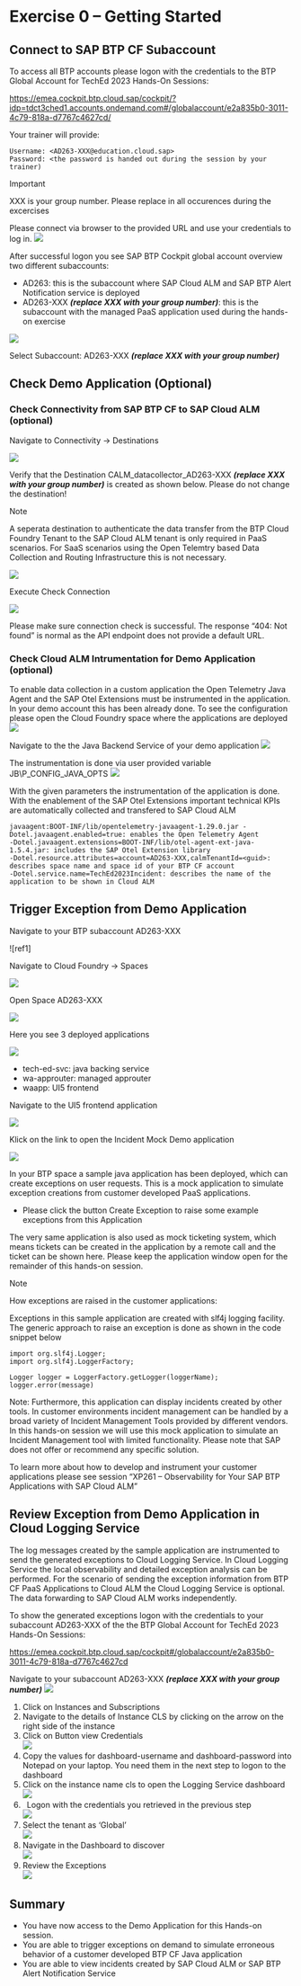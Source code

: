 # Exercise 0 – Getting Started

## Connect to SAP BTP CF Subaccount

To access all BTP accounts please logon with the credentials to the BTP Global Account for TechEd 2023 Hands-On Sessions:

<https://emea.cockpit.btp.cloud.sap/cockpit/?idp=tdct3ched1.accounts.ondemand.com#/globalaccount/e2a835b0-3011-4c79-818a-d7767c4627cd/>

Your trainer will provide:

```
Username: <AD263-XXX@education.cloud.sap>
Password: <the password is handed out during the session by your trainer)
```

> [!IMPORTANT]
> XXX is your group number. Please replace in all occurences during the excercises

Please connect via browser to the provided URL and use your credentials to log in.
![](001.png)

After successful logon you see SAP BTP Cockpit global account overview two different subaccounts:

- AD263: this is the subaccount where SAP Cloud ALM and SAP BTP Alert Notification service is deployed
- AD263-XXX ***(replace XXX with your group number)***: this is the subaccount with the managed PaaS application used during the hands-on exercise

![](002.png)

Select Subaccount: AD263-XXX ***(replace XXX with your group number)***

## Check Demo Application (Optional)

### Check Connectivity from SAP BTP CF to SAP Cloud ALM (optional)

Navigate to Connectivity -> Destinations

![](003.png)

Verify that the Destination CALM\_datacollector\_AD263-XXX ***(replace XXX with your group number)*** is created as shown below. Please do not change the destination!
> [!NOTE]
> A seperata destination to authenticate the data transfer from the BTP Cloud Foundry Tenant to the SAP Cloud ALM tenant is only required in PaaS scenarios. For SaaS scenarios using the Open Telemtry based Data Collection and Routing Infrastructure this is not necessary.

![](004.png)

Execute Check Connection

![](005.png)

Please make sure connection check is successful. The response “404: Not found” is normal as the API endpoint does not provide a default URL.

### Check Cloud ALM Intrumentation for Demo Application (optional)

To enable data collection in a custom application the Open Telemetry Java Agent and the SAP Otel Extensions must be instrumented in the application. In your demo account this has been already done. To see the configuration please open the Cloud Foundry space where the applications are deployed
![](open_space.png)

Navigate to the the Java Backend Service of your demo application
![](open_app.png)

The instrumentation is done via user provided variable JB\P_CONFIG\_JAVA\_OPTS
![](open_app_instrumentation.png)

With the given parameters the instrumentation of the application is done. With the enablement of the SAP Otel Extensions important technical KPIs are automatically collected and transfered to SAP Cloud ALM

```
javaagent:BOOT-INF/lib/opentelemetry-javaagent-1.29.0.jar -Dotel.javaagent.enabled=true: enables the Open Telemetry Agent
-Dotel.javaagent.extensions=BOOT-INF/lib/otel-agent-ext-java-1.5.4.jar: includes the SAP Otel Extension library
-Dotel.resource.attributes=account=AD263-XXX,calmTenantId=<guid>: describes space name and space id of your BTP CF account
-Dotel.service.name=TechEd2023Incident: describes the name of the application to be shown in Cloud ALM

```

## Trigger Exception from Demo Application
Navigate to your BTP subaccount AD263-XXX

![ref1]

Navigate to Cloud Foundry -> Spaces

![](006.png)

Open Space AD263-XXX

![](007.png)

Here you see 3 deployed applications

![](008.png)

- tech-ed-svc: java backing service
- wa-approuter: managed approuter
- waapp: UI5 frontend

Navigate to the UI5 frontend application

![](009.png)

Klick on the link to open the Incident Mock Demo application

![](010.png)

In your BTP space a sample java application has been deployed, which can create exceptions on user requests. This is a mock application to simulate exception creations from customer developed PaaS applications.

- Please click the button Create Exception to raise some example exceptions from this Application

The very same application is also used as mock ticketing system, which means tickets can be created in the application by a remote call and the ticket can be shown here. Please keep the application window open for the remainder of this hands-on session.

> [!NOTE]
> How exceptions are raised in the customer applications: 

Exceptions in this sample application are created with slf4j logging facility. The generic approach to raise an exception is done as shown in the code snippet below

```
import org.slf4j.Logger;
import org.slf4j.LoggerFactory;

Logger logger = LoggerFactory.getLogger(loggerName);
logger.error(message)
```

Note: Furthermore, this application can display incidents created by other tools. In customer environments incident management can be handled by a broad variety of Incident Management Tools provided by different vendors. In this hands-on session we will use this mock application to simulate an Incident Management tool with limited functionality. Please note that SAP does not offer or recommend any specific solution.

To learn more about how to develop and instrument your customer applications please see session “XP261 – Observability for Your SAP BTP Applications with SAP Cloud ALM”

## Review Exception from Demo Application in Cloud Logging Service

The log messages created by the sample application are instrumented to send the generated exceptions to Cloud Logging Service. In Cloud Logging Service the local observability and detailed exception analysis can be performed. For the scenario of sending the exception information from BTP CF PaaS Applications to Cloud ALM the Cloud Logging Service is optional. The data forwarding to SAP Cloud ALM works independently.

<a name="_toc146285036"></a>To show the generated exceptions logon with the credentials to your subaccount AD263-XXX of the the BTP Global Account for TechEd 2023 Hands-On Sessions:

<https://emea.cockpit.btp.cloud.sap/cockpit#/globalaccount/e2a835b0-3011-4c79-818a-d7767c4627cd>

Navigate to your subaccount AD263-XXX ***(replace XXX with your group number)***
![](011.png)

1. Click on Instances and Subscriptions
1. Navigate to the details of Instance CLS by clicking on the arrow on the right side of the instance
1. Click on Button view Credentials<br> 
![](012.png)
1. Copy the values for dashboard-username and dashboard-password into Notepad on your laptop. You need them in the next step to logon to the dashboard
1. Click on the instance name cls to open the Logging Service dashboard<br>
![](013.png)
1. ` `Logon with the credentials you retrieved in the previous step<br>
![](014.png)
1. Select the tenant as ‘Global’<br>
![](015.png)
1. Navigate in the Dashboard to discover<br>
![](016.png)
1. Review the Exceptions<br>
![](017.png)

## Summary
- You have now access to the Demo Application for this Hands-on session.
- You are able to trigger exceptions on demand to simulate erroneous behavior of a customer developed BTP CF Java application
- You are able to view incidents created by SAP Cloud ALM or SAP BTP Alert Notification Service

